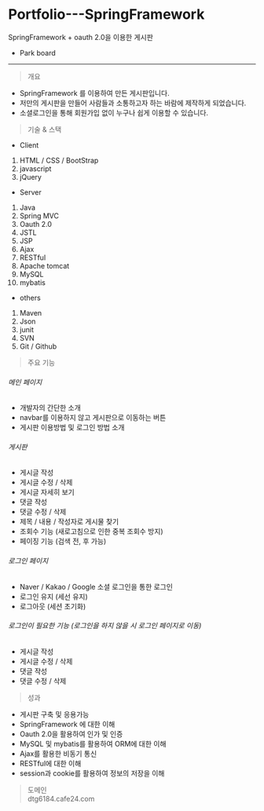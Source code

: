 # Portfolio---SpringFramework  
SpringFramework + oauth 2.0을 이용한 게시판  
- Park board
---
>개요  

* SpringFramework 를 이용하여 만든 게시판입니다.  
* 저만의 게시판을 만들어 사람들과 소통하고자 하는 바람에 제작하게 되었습니다.  
* 소셜로그인을 통해 회원가입 없이 누구나 쉽게 이용할 수 있습니다.  

>기술 & 스택  

* Client
1. HTML / CSS / BootStrap
2. javascript  
3. jQuery  
* Server  
1. Java  
2. Spring MVC
3. Oauth 2.0
4. JSTL  
5. JSP
6. Ajax
7. RESTful  
8. Apache tomcat  
9. MySQL
10. mybatis  
* others
1. Maven  
2. Json
3. junit
4. SVN
5. Git / Github

>주요 기능  

###### 메인 페이지  
* 개발자의 간단한 소개  
* navbar를 이용하지 않고 게시판으로 이동하는 버튼  
* 게시판 이용방법 및 로그인 방법 소개  

###### 게시판  
* 게시글 작성
* 게시글 수정 / 삭제
* 게시글 자세히 보기
* 댓글 작성
* 댓글 수정 / 삭제
* 제목 / 내용 / 작성자로 게시물 찾기
* 조회수 기능 (새로고침으로 인한 중복 조회수 방지)
* 페이징 기능 (검색 전, 후 가능)

###### 로그인 페이지  
* Naver / Kakao / Google 소셜 로그인을 통한 로그인  
* 로그인 유지 (세선 유지)
* 로그아웃 (세션 초기화)

###### 로그인이 필요한 기능 (로그인을 하지 않을 시 로그인 페이지로 이동)    
* 게시글 작성
* 게시글 수정 / 삭제
* 댓글 작성
* 댓글 수정 / 삭제

> 성과  

* 게시판 구축 및 응용가능
* SpringFramework 에 대한 이해
* Oauth 2.0을 활용하여 인가 및 인증
* MySQL 및 mybatis를 활용하여 ORM에 대한 이해
* Ajax를 활용한 비동기 통신
* RESTful에 대한 이해
* session과 cookie를 활용하여 정보의 저장을 이해  

> 도메인  
dtg6184.cafe24.com

